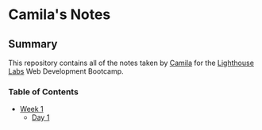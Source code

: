 # Camila's Notes

## Summary

This repository contains all of the notes taken by [Camila](github.com/panoramine) for the [Lighthouse Labs](https://www.lighthouselabs.ca/) Web Development Bootcamp.

### Table of Contents
* [Week 1](/w1)
  * [Day 1](/d1-focal/What-Should-I-Do-For-Lunch-Tips.md)